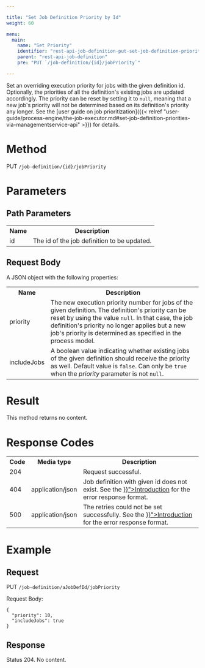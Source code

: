 ```yaml
---

title: "Set Job Definition Priority by Id"
weight: 60

menu:
  main:
    name: "Set Priority"
    identifier: "rest-api-job-definition-put-set-job-definition-priority"
    parent: "rest-api-job-definition"
    pre: "PUT `/job-definition/{id}/jobPriority`"

---
```



Set an overriding execution priority for jobs with the given definition id. Optionally, the priorities of all the definition's existing jobs are updated accordingly. The priority can be reset by setting it to <code>null</code>, meaning that a new job's priority will not be determined based on its definition's priority any longer. See the [user guide on job prioritization]({{< relref "user-guide/process-engine/the-job-executor.md#set-job-definition-priorities-via-managementservice-api" >}}) for details.

# Method

PUT `/job-definition/{id}/jobPriority`


# Parameters

## Path Parameters

<table class="table table-striped">
  <tr>
    <th>Name</th>
    <th>Description</th>
  </tr>
  <tr>
    <td>id</td>
    <td>The id of the job definition to be updated.</td>
  </tr>
</table>


## Request Body

A JSON object with the following properties:

<table class="table table-striped">
  <tr>
    <th>Name</th>
    <th>Description</th>
  </tr>
  <tr>
    <td>priority</td>
    <td>The new execution priority number for jobs of the given definition. The definition's priority can be reset by using the value <code>null</code>. In that case, the job definition's priority no longer applies but a new job's priority is determined as specified in the process model.</td>
  </tr>
  <tr>
    <td>includeJobs</td>
    <td>A boolean value indicating whether existing jobs of the given definition should receive the priority as well. Default value is <code>false</code>. Can only be <code>true</code> when the <i>priority</i> parameter is not <code>null</code>.
  </tr>
</table>


# Result

This method returns no content.


# Response Codes

<table class="table table-striped">
  <tr>
    <th>Code</th>
    <th>Media type</th>
    <th>Description</th>
  </tr>
  <tr>
    <td>204</td>
    <td></td>
    <td>Request successful.</td>
  </tr>
  <tr>
    <td>404</td>
    <td>application/json</td>
    <td>Job definition with given id does not exist. See the <a href="{{< relref "reference/rest/overview/index.md#error-handling" >}}">Introduction</a> for the error response format.</td>
  </tr>
  <tr>
    <td>500</td>
    <td>application/json</td>
    <td>The retries could not be set successfully. See the <a href="{{< relref "reference/rest/overview/index.md#error-handling" >}}">Introduction</a> for the error response format.</td>
  </tr>
</table>


# Example

## Request

PUT <code>/job-definition/aJobDefId/jobPriority</code>

Request Body:

    {
      "priority": 10,
      "includeJobs": true
    }

## Response

  Status 204. No content.

